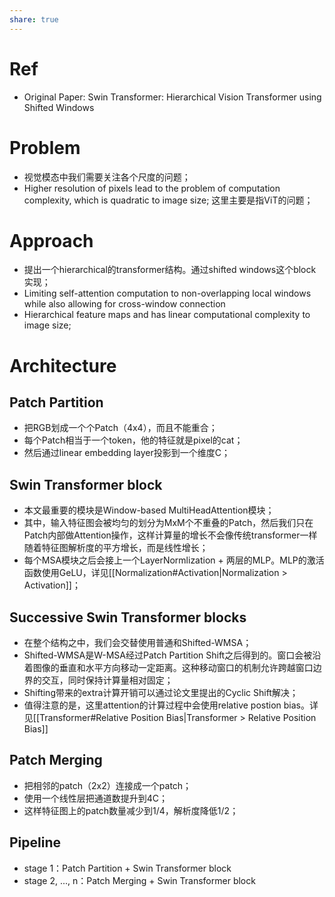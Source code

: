 ```yaml
---
share: true
---
```

# Ref
- Original Paper: Swin Transformer: Hierarchical Vision Transformer using Shifted Windows

# Problem
- 视觉模态中我们需要关注各个尺度的问题；
- Higher resolution of pixels lead to the problem of computation complexity, which is quadratic to image size; 这里主要是指ViT的问题；

# Approach
- 提出一个hierarchical的transformer结构。通过shifted windows这个block实现；
- Limiting self-attention computation to non-overlapping local windows while also allowing for cross-window connection
- Hierarchical feature maps and has linear computational complexity to image size; 

# Architecture

## Patch Partition
- 把RGB划成一个个Patch（4x4），而且不能重合；
- 每个Patch相当于一个token，他的特征就是pixel的cat；
- 然后通过linear embedding layer投影到一个维度C；

## Swin Transformer block
- 本文最重要的模块是Window-based MultiHeadAttention模块；
- 其中，输入特征图会被均匀的划分为MxM个不重叠的Patch，然后我们只在Patch内部做Attention操作，这样计算量的增长不会像传统transformer一样随着特征图解析度的平方增长，而是线性增长；
- 每个MSA模块之后会接上一个LayerNormlization + 两层的MLP。MLP的激活函数使用GeLU，详见[[Normalization#Activation|Normalization > Activation]]；

## Successive  Swin Transformer blocks
- 在整个结构之中，我们会交替使用普通和Shifted-WMSA；
- Shifted-WMSA是W-MSA经过Patch Partition Shift之后得到的。窗口会被沿着图像的垂直和水平方向移动一定距离。这种移动窗口的机制允许跨越窗口边界的交互，同时保持计算量相对固定；
- Shifting带来的extra计算开销可以通过论文里提出的Cyclic Shift解决；
- 值得注意的是，这里attention的计算过程中会使用relative postion bias。详见[[Transformer#Relative Position Bias|Transformer > Relative Position Bias]]

## Patch Merging
- 把相邻的patch（2x2）连接成一个patch；
- 使用一个线性层把通道数提升到4C；
- 这样特征图上的patch数量减少到1/4，解析度降低1/2；

## Pipeline
- stage 1：Patch Partition + Swin Transformer block
- stage 2, ..., n：Patch Merging + Swin Transformer block

